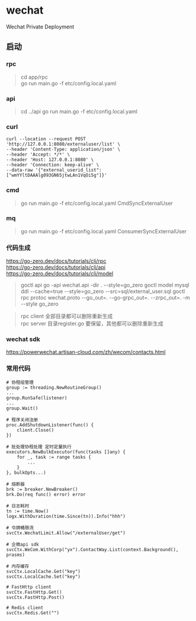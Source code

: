 # wechat
Wechat Private Deployment 

## 启动
### rpc
> cd app/rpc  
> go run main.go -f etc/config.local.yaml

### api
> cd ../api
> go run main.go -f etc/config.local.yaml

### curl
```
curl --location --request POST 'http://127.0.0.1:8080/externaluser/list' \
--header 'Content-Type: application/json' \
--header 'Accept: */*' \
--header 'Host: 127.0.0.1:8080' \
--header 'Connection: keep-alive' \
--data-raw '{"external_userid_list":["wmYYltDAAAlg093GN65jtwLAn1VqOi5g"]}'
```

### cmd
> go run main.go -f etc/config.local.yaml CmdSyncExternalUser

### mq
> go run main.go -f etc/config.local.yaml ConsumerSyncExternalUser

### 代码生成
https://go-zero.dev/docs/tutorials/cli/rpc  
https://go-zero.dev/docs/tutorials/cli/api  
https://go-zero.dev/docs/tutorials/cli/model  
> goctl api go -api wechat.api -dir . --style=go_zero
> goctl model mysql ddl --cache=true --style=go_zero --src=sql/external_user.sql
> goctl rpc protoc wechat.proto  --go_out=. --go-grpc_out=. --zrpc_out=. -m --style go_zero

> rpc client 全部目录都可以删除重新生成   
> rpc server 目录register.go 要保留，其他都可以删除重新生成

### wechat sdk
https://powerwechat.artisan-cloud.com/zh/wecom/contacts.html

### 常用代码
```
# 协程组管理
group := threading.NewRoutineGroup()
...
group.RunSafe(listener)
...
group.Wait()
```
```
# 程序关闭注册
proc.AddShutdownListener(func() {
    client.Close()
})
```
```
# 批处理协程处理 定时定量执行
executors.NewBulkExecutor(func(tasks []any) {
    for _, task := range tasks {
        ...
    }
}, bulkOpts...)
```
```
# 熔断器
brk := breaker.NewBreaker()
brk.Do(req func() error) error
```
```
# 日志耗时
tn := time.Now()
logx.WithDuration(time.Since(tn)).Info("hhh")
```
```
# 令牌桶限流
svcCtx.WechatLimit.Allow("/externalUser/get")
```
```
# 企微api sdk
svcCtx.WeCom.WithCorp("yx").ContactWay.List(context.Background(), prasms)
```
```
# 内存缓存
svcCtx.LocalCache.Get("key")
svcCtx.LocalCache.Set("key")
```
```
# FastHttp client
svcCtx.FastHttp.Get()
svcCtx.FastHttp.Post()
```
```
# Redis client
svcCtx.Redis.Get("")
```